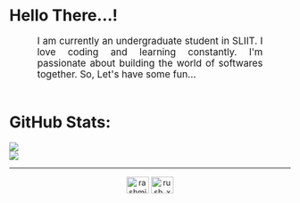 <h1 style="color: #00000;">Hello There...!</h1>

<p align:"center" style="text-align: justify; margin: 0 50px; font-size: 17px;" >
    I am currently an undergraduate student in SLIIT. I love coding and learning constantly. I'm passionate about building the world of softwares together. So, Let's have some fun...
<br>
<br>
<div>

# GitHub Stats:

![](https://github-readme-stats.vercel.app/api?username=rushxdev&theme=chartreuse-dark&hide_border=true&include_all_commits=true&count_private=true)<br/>
![](https://github-readme-streak-stats.herokuapp.com/?user=rushxdev&theme=chartreuse-dark&hide_border=true)<br/>

</div>
<!--  End Stats Cards -->

---

<!-- Begin Footer -->

<div class="footer" align="center" style="margin:15px;">
    <a href="https://linkedin.com/in/rashmika-pabasara-jayanath" target="blank"><img align="center" src="https://raw.githubusercontent.com/rahuldkjain/github-profile-readme-generator/master/src/images/icons/Social/linked-in-alt.svg" alt="rashmika pabasara jayanath" height="30" width="40" /></a>
    <a href="https://instagram.com/rush_x_j" target="blank"><img align="center" src="https://raw.githubusercontent.com/rahuldkjain/github-profile-readme-generator/master/src/images/icons/Social/instagram.svg" alt="rush_x_j" height="30" width="40" /></a>
</p>
    </a>
</div>
<!-- End Footer -->

<!---
rushxdev/rushxdev is a ✨ special ✨ repository because its `README.md` (this file) appears on your GitHub profile.
You can click the Preview link to take a look at your changes.
--->
